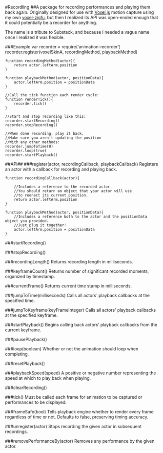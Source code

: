 #Recordling
##A package for recording performances and playing them back again.
Originally designed for use with [Voxel.js](http://voxeljs.com) motion capture using my own [voxel-zigfu](https://github.com/flyswatter/voxel-zigfu#readme), but then I realized its API was open-ended enough that it could potentially be a recorder for anything.

The name is a tribute to Substack, and because I needed a vague name once I realized it was flexible.

###Example
	var recorder = require('animation-recorder')
	recorder.register(voxelSkinA, recordingMethod, playbackMethod)

	function recordingMethod(actor){
		return actor.leftArm.position
	}

	function playbackMethod(actor, positionData){
		actor.leftArm.position = positionData
	}

	//Call the tick function each render cycle:
	function renderTick(){
		recorder.tick()
	}

	//Start and stop recording like this:
	recorder.startRecording()
	recorder.stopRecording()

	//When done recording, play it back.
	//Make sure you aren't updating the position
	//With any other methods:
	recorder.jumpToTime(0)
	recorder.loop(true)
	recorder.startPlayback()

##API##
###register(actor, recordingCallback, playbackCallback)
Registers an actor with a callback for recording and playing back.

	function recordingCallback(actor){

		//Includes a reference to the recorded actor.
		//You should return an object that your actor will use
		//to reenact its current position.
		return actor.leftArm.position
	}

	function playbackMethod(actor, positionData){
		//Includes a reference both to the actor and the positionData object you provided.
		//Just plug it together!
		actor.leftArm.position = positionData
	}

###startRecording()

###stopRecording()

###recordingLength()
Returns recording length in milliseconds.

###keyframeCount()
Returns number of significant recorded moments, organized by timestamp.

###currentFrame()
Returns current time stamp in milliseconds.

###jumpToTime(milliseconds)
Calls all actors' playback callbacks at the specified time.

###jumpToKeyframe(keyFrameInteger)
Calls all actors' playback callbacks at the specified keyframe.

###startPlayback()
Begins calling back actors' playback callbacks from the current keyframe.

###pausePlayback()

###loop(boolean)
Whether or not the animation should loop when completing.

###resetPlayback()

###playbackSpeed(speed)
A positive or negative number representing the speed at which to play back when playing.

###clearRecording()

###tick()
Must be called each frame for animation to be captured or performances to be displayed.

###frameSafe(bool)
Tells playback engine whether to render every frame regardless of time or not.  Defaults to false, preserving timing accuracy.

###unregister(actor)
Stops recording the given actor in subsequent recordings.

###removePerformanceBy(actor)
Removes any performance by the given actor.
